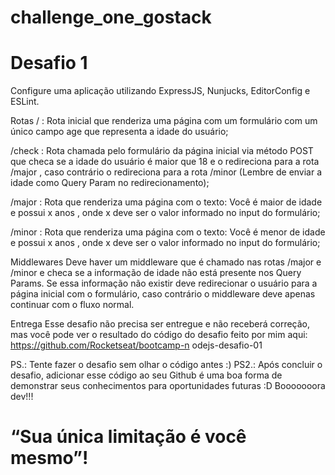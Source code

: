 # challenge_one_gostack

# Desafio 1
<p></p>
Configure uma aplicação utilizando ExpressJS, Nunjucks, EditorConfig e ESLint.
<br>

Rotas
/ : Rota inicial que renderiza uma página com um formulário com um único campo age
que representa a idade do usuário;
<br>

/check : Rota chamada pelo formulário da página inicial via método POST que checa se a
idade do usuário é maior que 18 e o redireciona para a rota /major , caso contrário o
redireciona para a rota /minor (Lembre de enviar a idade como Query Param no
redirecionamento);
<br>

/major : Rota que renderiza uma página com o texto: Você é maior de idade e
possui x anos , onde x deve ser o valor informado no input do formulário;
<br>

/minor : Rota que renderiza uma página com o texto: Você é menor de idade e
possui x anos , onde x deve ser o valor informado no input do formulário;
<br>

Middlewares
Deve haver um middleware que é chamado nas rotas /major e /minor e checa se a
informação de idade não está presente nos Query Params. Se essa informação não existir deve
redirecionar o usuário para a página inicial com o formulário, caso contrário o middleware deve
apenas continuar com o fluxo normal.
<br>

Entrega
Esse desafio não precisa ser entregue e não receberá correção, mas você pode ver o
resultado do código do desafio feito por mim aqui: https://github.com/Rocketseat/bootcamp-n
odejs-desafio-01
<br>

PS.: Tente fazer o desafio sem olhar o código antes :)
PS2.: Após concluir o desafio, adicionar esse código ao seu Github é uma boa forma de demonstrar
seus conhecimentos para oportunidades futuras :D
Booooooora dev!!!
<br>

# “Sua única limitação é você mesmo”!

